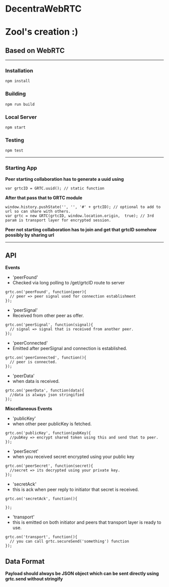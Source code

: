 # DecentraWebRTC
# Zool's creation :)
## Based on WebRTC
---

### Installation
```
npm install
```


### Building
```
npm run build
```

### Local Server
```
npm start
```


### Testing
```
npm test
```

---

### Starting App
**Peer starting collaboration has to generate a uuid using**
```
var grtcID = GRTC.uuid(); // static function
```

**After that pass that to GRTC module**

```
window.history.pushState('', '', '#' + grtcID); // optional to add to url so can share with others.
var grtc = new GRTC(grtcID, window.location.origin,  true); // 3rd param is transport layer for encrypted session.
```

**Peer not starting collaboration has to join and get that grtcID somehow possibly by sharing url**

___

## API

**Events**

* 'peerFound'
* Checked via long polling to /get/grtcID route to server
```
grtc.on('peerFound', function(peer){
  // peer => peer signal used for connection establishment
});
```

* 'peerSignal'
* Received from other peer as offer.
```
grtc.on('peerSignal', function(signal){
  // signal => signal that is received from another peer.
});
```

* 'peerConnected'
* Emitted after peerSignal and connection is established. 
```
grtc.on('peerConnected', function(){
  // peer is connected.
});
```

* 'peerData'
* when data is received. 
```
grtc.on('peerData', function(data){
  //data is always json stringified
});
```

**Miscellaneous Events**
* 'publicKey'
* when other peer publicKey is fetched. 
```
grtc.on('publicKey', function(pubKey){
  //pubKey => encrypt shared token using this and send that to peer.
});
```

* 'peerSecret'
* when you received secret encrypted using your public key 
```
grtc.on('peerSecret', function(secret){
  //secret => its decrypted using your private key.
});
```

* 'secretAck'
* this is ack when peer reply to initiator that secret is received.
```
grtc.on('secretAck', function(){
  
});
```

* 'transport'
* this is emitted on both initiator and peers that transport layer is ready to use.
```
grtc.on('transport', function(){
  // you can call grtc.secureSend('something') function
});
```


## Data Format

**Payload should always be JSON object which can be sent directly using grtc.send without stringify**


